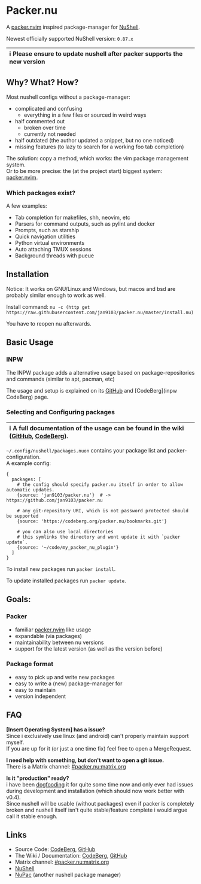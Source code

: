 # Packer.nu

A [packer.nvim][] inspired package-manager for [NuShell][].

Newest officially supported NuShell version: `0.87.x`

| :information_source: Please ensure to update nushell **after** packer supports the new version |
| :--- |


## Why? What? How?

Most nushell configs without a package-manager:
- complicated and confusing
  - everything in a few files or sourced in weird ways
- half commented out
  - broken over time
  - currently not needed
- half outdated (the author updated a snippet, but no one noticed)
- missing features (to lazy to search for a working foo tab completion)

The solution: copy a method, which works: the vim package management system.  
Or to be more precise: the (at the project start) biggest system: [packer.nvim][].

### Which packages exist?

A few examples:
- Tab completion for makefiles, shh, neovim, etc
- Parsers for command outputs, such as pylint and docker
- Prompts, such as starship
- Quick navigation utilities
- Python virtual environments
- Auto attaching TMUX sessions
- Background threads with pueue

## Installation

Notice: It works on GNU/Linux and Windows, but macos and bsd are probably similar enough to work as well.

Install command:
`nu -c (http get https://raw.githubusercontent.com/jan9103/packer.nu/master/install.nu)`

You have to reopen nu afterwards.


## Basic Usage


### INPW

The INPW package adds a alternative usage based on package-repositories and commands (similar to apt, pacman, etc)

The usage and setup is explained on its [GitHub][inpw GitHub] and [CodeBerg](inpw CodeBerg) page.

### Selecting and Configuring packages

| :information_source: A full documentation of the usage can be found in the wiki ([GitHub][wiki GitHub], [CodeBerg][wiki CodeBerg]). |
| :-- |


`~/.config/nushell/packages.nuon` contains your package list and packer-configuration.  
A example config:
```
{
  packages: [
    # the config should specify packer.nu itself in order to allow automatic updates.
    {source: 'jan9103/packer.nu'}  # -> https://github.com/jan9103/packer.nu

    # any git-repository URI, which is not password protected should be supported
    {source: 'https://codeberg.org/packer.nu/bookmarks.git'}

    # you can also use local directories
    # this symlinks the directory and wont update it with `packer update`.
    {source: '~/code/my_packer_nu_plugin'}
  ]
}
```

To install new packages run `packer install`.

To update installed packages run `packer update`.


## Goals:


### Packer

- familiar [packer.nvim][] like usage
- expandable (via packages)
- maintainability between nu versions
- support for the latest version (as well as the version before)


### Package format

- easy to pick up and write new packages
- easy to write a (new) package-manager for
- easy to maintain
- version independent

## FAQ

**[Insert Operating System] has a issue?**  
Since i exclusively use linux (and android) can't properly maintain support myself.  
If you are up for it (or just a one time fix) feel free to open a MergeRequest.

**I need help with something, but don't want to open a git issue.**  
There is a Matrix channel: [#packer.nu:matrix.org](https://matrix.to/#/#packer.nu:matrix.org)

**Is it "production" ready?**  
i have been [dogfooding](https://en.wikipedia.org/wiki/Eating_your_own_dog_food) it for
quite some time now and only ever had issues during development and installation
(which should now work better with v0.4).  
Since nushell will be usable (without packages) even if packer is completely broken
and nushell itself isn't quite stable/feature complete i would argue call it stable
enough.


## Links
- Source Code: [CodeBerg][packer.nu CodeBerg], [GitHub][packer.nu GitHub]
- The Wiki / Documentation: [CodeBerg][wiki CodeBerg], [GitHub][wiki GitHub]
- Matrix channel: [#packer.nu:matrix.org](https://matrix.to/#/#packer.nu:matrix.org)
- [NuShell][]
- [NuPac][] (another nushell package manager)


[packer.nvim]: https://github.com/wbthomason/packer.nvim
[NuShell]: https://github.com/nushell/nushell
[NuPac]: https://github.com/skelly37/nupac

[packer.nu GitHub]: https://github.com/jan9103/packer.nu
[packer.nu CodeBerg]: https://codeberg.org/packer.nu/packer.nu
[wiki GitHub]: https://github.com/Jan9103/packer.nu/wiki
[wiki CodeBerg]: https://codeberg.org/packer.nu/packer.nu/wiki
[inpw GitHub]: https://github.com/jan9103/nushell_inpw
[inpw CodeBerg]: https://codeberg.org/packer.nu/inpw
